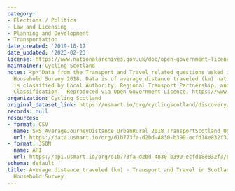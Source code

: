 ```yaml
---
category:
- Elections / Politics
- Law and Licensing
- Planning and Development
- Transportation
date_created: '2019-10-17'
date_updated: '2023-02-23'
license: https://www.nationalarchives.gov.uk/doc/open-government-licence/version/3/
maintainer: Cycling Scotland
notes: <p>"Data from the Transport and Travel related questions asked in the Scottish
  Household Survey 2018. Data is of average distance traveled (km) nationally. Data
  is classified by Local Authority, Regional Transport Partnership, and Urban/Rural
  Classification.  Reproduced via Open Government Licence. https://www.transport.gov.scot/publication/transport-and-travel-in-scotland-results-from-the-scottish-household-survey-1/"</p>
organization: Cycling Scotland
original_dataset_link: https://usmart.io/org/cyclingscotland/discovery/discovery-view-detail/afbf361c-6311-47de-8779-d79dbb4b9f0e
records: null
resources:
- format: CSV
  name: SHS_AverageJourneyDistance_UrbanRural_2018_TransportScotland_USMaster.csv
  url: https://data.usmart.io/org/d1b773fa-d2bd-4830-b399-ecfd18e832f3/resource?resourceGUID=8416825e-78b4-4a3b-9573-9e9bd79d0299
- format: JSON
  name: API
  url: https://api.usmart.io/org/d1b773fa-d2bd-4830-b399-ecfd18e832f3/821b3439-2f43-4d31-a53e-1695f37ed1b0/2/urql
schema: default
title: Average distance traveled (km) - Transport and Travel in Scotland 2018 - Scottish
  Household Survey
---
```

